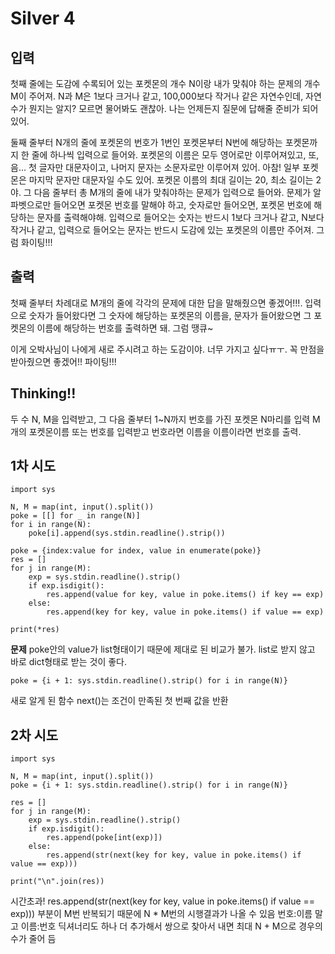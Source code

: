 # Silver 4

## 입력
첫째 줄에는 도감에 수록되어 있는 포켓몬의 개수 N이랑 내가 맞춰야 하는 문제의 개수 M이 주어져. N과 M은 1보다 크거나 같고, 100,000보다 작거나 같은 자연수인데, 자연수가 뭔지는 알지? 모르면 물어봐도 괜찮아. 나는 언제든지 질문에 답해줄 준비가 되어있어.

둘째 줄부터 N개의 줄에 포켓몬의 번호가 1번인 포켓몬부터 N번에 해당하는 포켓몬까지 한 줄에 하나씩 입력으로 들어와. 포켓몬의 이름은 모두 영어로만 이루어져있고, 또, 음... 첫 글자만 대문자이고, 나머지 문자는 소문자로만 이루어져 있어. 아참! 일부 포켓몬은 마지막 문자만 대문자일 수도 있어. 포켓몬 이름의 최대 길이는 20, 최소 길이는 2야. 그 다음 줄부터 총 M개의 줄에 내가 맞춰야하는 문제가 입력으로 들어와. 문제가 알파벳으로만 들어오면 포켓몬 번호를 말해야 하고, 숫자로만 들어오면, 포켓몬 번호에 해당하는 문자를 출력해야해. 입력으로 들어오는 숫자는 반드시 1보다 크거나 같고, N보다 작거나 같고, 입력으로 들어오는 문자는 반드시 도감에 있는 포켓몬의 이름만 주어져. 그럼 화이팅!!!

## 출력
첫째 줄부터 차례대로 M개의 줄에 각각의 문제에 대한 답을 말해줬으면 좋겠어!!!. 입력으로 숫자가 들어왔다면 그 숫자에 해당하는 포켓몬의 이름을, 문자가 들어왔으면 그 포켓몬의 이름에 해당하는 번호를 출력하면 돼. 그럼 땡큐~



이게 오박사님이 나에게 새로 주시려고 하는 도감이야. 너무 가지고 싶다ㅠㅜ. 꼭 만점을 받아줬으면 좋겠어!! 파이팅!!!

## Thinking!!
두 수 N, M을 입력받고, 그 다음 줄부터 1~N까지 번호를 가진 포켓몬 N마리를 입력
M개의 포켓몬이름 또는 번호를 입력받고 번호라면 이름을 이름이라면 번호를 출력.

## 1차 시도
    import sys
    
    N, M = map(int, input().split())
    poke = [[] for _ in range(N)]
    for i in range(N):
        poke[i].append(sys.stdin.readline().strip())
    
    poke = {index:value for index, value in enumerate(poke)}
    res = []
    for j in range(M):
        exp = sys.stdin.readline().strip()
        if exp.isdigit():
            res.append(value for key, value in poke.items() if key == exp)
        else:
            res.append(key for key, value in poke.items() if value == exp)
    
    print(*res)

**문제** poke안의 value가 list형태이기 때문에 제대로 된 비교가 불가.
list로 받지 않고 바로 dict형태로 받는 것이 좋다.

    poke = {i + 1: sys.stdin.readline().strip() for i in range(N)}

새로 알게 된 함수 next()는 조건이 만족된 첫 번째 값을 반환

## 2차 시도
    import sys
    
    N, M = map(int, input().split())
    poke = {i + 1: sys.stdin.readline().strip() for i in range(N)}
    
    res = []
    for j in range(M):
        exp = sys.stdin.readline().strip()
        if exp.isdigit():
            res.append(poke[int(exp)])
        else:
            res.append(str(next(key for key, value in poke.items() if value == exp)))
    
    print("\n".join(res))

시간초과! res.append(str(next(key for key, value in poke.items() if value == exp))) 부분이 M번 반복되기 때문에 N * M번의 시행결과가 나올 수 있음
번호:이름 말고 이름:번호 딕셔너리도 하나 더 추가해서 쌍으로 찾아서 내면 최대 N + M으로 경우의 수가 줄어 듬

